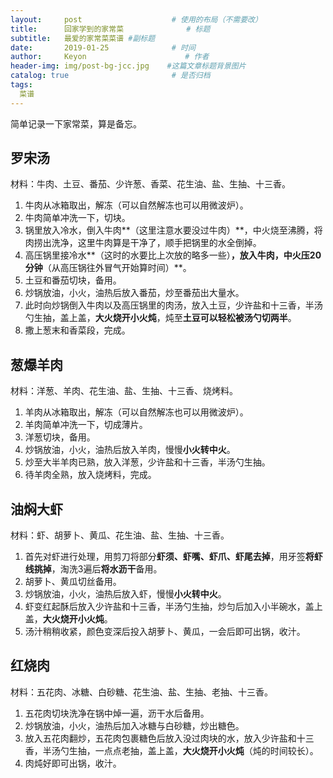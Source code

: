 ```yaml
---
layout:     post                    # 使用的布局（不需要改）
title:      回家学到的家常菜              # 标题 
subtitle:   最爱的家常菜菜谱 #副标题
date:       2019-01-25              # 时间
author:     Keyon                      # 作者
header-img: img/post-bg-jcc.jpg    #这篇文章标题背景图片
catalog: true                       # 是否归档
tags:
  菜谱
---
```


简单记录一下家常菜，算是备忘。
## 罗宋汤
材料：牛肉、土豆、番茄、少许葱、香菜、花生油、盐、生抽、十三香。

1. 牛肉从冰箱取出，解冻（可以自然解冻也可以用微波炉）。
2. 牛肉简单冲洗一下，切块。
3. 锅里放入冷水，倒入牛肉**（这里注意水要没过牛肉）**，中火烧至沸腾，将肉捞出洗净，这里牛肉算是干净了，顺手把锅里的水全倒掉。
4. 高压锅里接冷水**（这时的水要比上次放的略多一些）**，放入牛肉，中火压20分钟**（从高压锅往外冒气开始算时间）**。
5. 土豆和番茄切块，备用。
6. 炒锅放油，小火，油热后放入番茄，炒至番茄出大量水。
7. 此时向炒锅倒入牛肉以及高压锅里的肉汤，放入土豆，少许盐和十三香，半汤勺生抽，盖上盖，**大火烧开小火炖**，炖至**土豆可以轻松被汤勺切两半**。
8. 撒上葱末和香菜段，完成。

## 葱爆羊肉
材料：洋葱、羊肉、花生油、盐、生抽、十三香、烧烤料。

1. 羊肉从冰箱取出，解冻（可以自然解冻也可以用微波炉）。
2. 羊肉简单冲洗一下，切成薄片。
3. 洋葱切块，备用。
4. 炒锅放油，小火，油热后放入羊肉，慢慢**小火转中火**。
5. 炒至大半羊肉已熟，放入洋葱，少许盐和十三香，半汤勺生抽。
6. 待羊肉全熟，放入烧烤料，完成。

## 油焖大虾
材料：虾、胡萝卜、黄瓜、花生油、盐、生抽、十三香。

1. 首先对虾进行处理，用剪刀将部分**虾须、虾嘴、虾爪、虾尾去掉**，用牙签**将虾线挑掉**，淘洗3遍后**将水沥干**备用。
2. 胡萝卜、黄瓜切丝备用。
3. 炒锅放油，小火，油热后放入虾，慢慢**小火转中火**。
4. 虾变红起酥后放入少许盐和十三香，半汤勺生抽，炒匀后加入小半碗水，盖上盖，**大火烧开小火炖**。
5. 汤汁稍稍收紧，颜色变深后投入胡萝卜、黄瓜，一会后即可出锅，收汁。

## 红烧肉
材料：五花肉、冰糖、白砂糖、花生油、盐、生抽、老抽、十三香。

1. 五花肉切块洗净在锅中焯一遍，沥干水后备用。
2. 炒锅放油，小火，油热后加入冰糖与白砂糖，炒出糖色。
3. 放入五花肉翻炒，五花肉包裹糖色后放入没过肉块的水，放入少许盐和十三香，半汤勺生抽，一点点老抽，盖上盖，**大火烧开小火炖**（炖的时间较长）。
4. 肉炖好即可出锅，收汁。